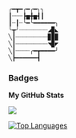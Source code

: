 ```
╭━┳━╭━╭━╮╮
┃┈┈┈┣▅╋▅┫┃
┃┈┃┈╰━╰━━━━━━╮
╰┳╯┈┈┈┈┈┈┈┈◢▉◣
╲┃┈┈┈┈┈┈┈┈┈▉▉▉
╲┃┈┈┈┈┈┈┈┈┈◥▉◤
╲┃┈┈┈┈╭━┳━━━━╯
╲┣━━━━━━┫﻿
```

### Badges

<b>My GitHub Stats</b>

<a href="http://www.github.com/Damian-Mostert"><img src="https://github-readme-streak-stats.herokuapp.com/?user=Damian-Mostert&stroke=ffffff&background=1c1917&ring=3382ed&fire=3382ed&currStreakNum=ffffff&currStreakLabel=3382ed&sideNums=ffffff&sideLabels=ffffff&dates=ffffff&hide_border=true" /></a>

<a href="https://github.com/Damian-Mostert" align="left"><img src="https://github-readme-stats.vercel.app/api/top-langs/?username=Damian-Mostert&langs_count=10&title_color=3382ed&text_color=ffffff&icon_color=3382ed&bg_color=1c1917&hide_border=true&locale=en&custom_title=Top%20%Languages" alt="Top Languages" /></a>

